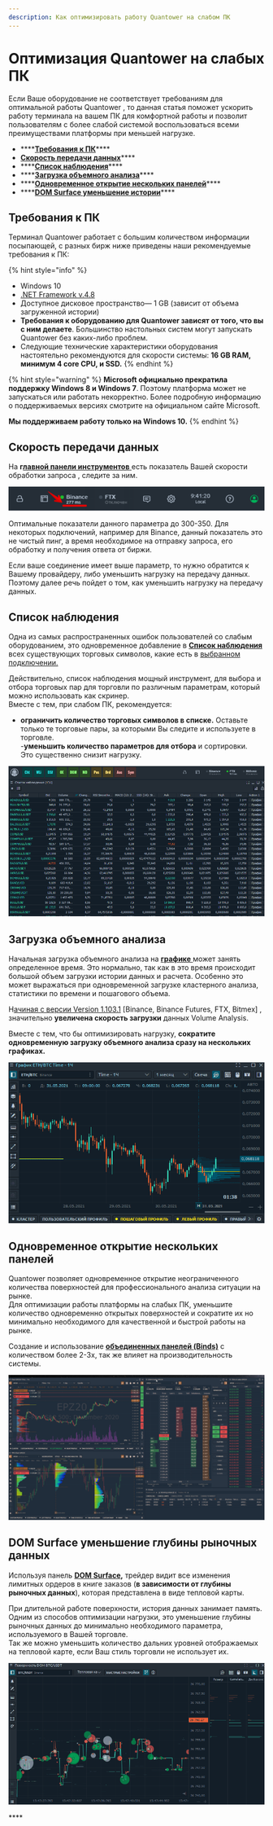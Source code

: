 ```yaml
---
description: Как оптимизировать работу Quantower на слабом ПК
---
```


# Оптимизация Quantower на слабых ПК

Если Ваше оборудование не соответствует требованиям для оптимальной работы Quantower , то данная статья  поможет ускорить работу терминала на вашем ПК для комфортной работы и позволит пользователям с более слабой системой воспользоваться всеми преимуществами платформы при меньшей нагрузке.

* \*\*\*\*[**Требования к ПК**](optimizaciya-quantower-na-slabykh-pk.md#trebovaniya-k-pk)\*\*\*\*
* [**Скорость передачи данных**](optimizaciya-quantower-na-slabykh-pk.md#skorost-peredachi-dannykh)\*\*\*\*
* \*\*\*\*[**Список наблюдения**](optimizaciya-quantower-na-slabykh-pk.md#spisok-nablyudeniya)\*\*\*\*
* \*\*\*\*[**Загрузка объемного анализа**](optimizaciya-quantower-na-slabykh-pk.md#optimizaciya-quantower-na-slabykh-pk)\*\*\*\*
* \*\*\*\*[**Одновременное открытие нескольких панелей**](optimizaciya-quantower-na-slabykh-pk.md#odnovremennoe-otkrytie-neskolkikh-panelei)\*\*\*\*
* \*\*\*\*[**DOM Surface уменьшение истории**](optimizaciya-quantower-na-slabykh-pk.md#dom-surface-umenshenie-istorii)\*\*\*\*

## **Требования к ПК**

Терминал Quantower работает с большим количеством информации  посыпающей, с разных бирж ниже приведены наши рекомендуемые требования к ПК:

{% hint style="info" %}
* Windows 10
* [.NET Framework v.4.8](https://dotnet.microsoft.com/download/dotnet-framework/thank-you/net48-web-installer)
* Доступное дисковое пространство— 1 GB \(зависит от объема загруженной истории\)
* **Требования к оборудованию для Quantower зависят от того, что вы с ним делаете**. Большинство настольных систем могут запускать Quantower без каких-либо проблем.
* Следующие технические характеристики оборудования настоятельно рекомендуются для скорости системы: **16 GB RAM, минимум  4 core CPU, и SSD.**
{% endhint %}

{% hint style="warning" %}
**Microsoft официально прекратила поддержку Windows 8 и Windows 7**. Поэтому платформа может не запускаться или работать некорректно. Более подробную информацию о поддерживаемых версиях смотрите на официальном сайте Microsoft.   
  
**Мы поддерживаем работу только на Windows 10.**
{% endhint %}

## Скорость передачи данных

На **г**[**лавной панели инструментов** ](https://help.quantower.com/general-settings/main-toolbar)есть показатель Вашей скорости обработки запроса , следите за ним.

![&#x41F;&#x43E;&#x43A;&#x430;&#x437;&#x430;&#x442;&#x435;&#x43B;&#x44C; &#x441;&#x43A;&#x43E;&#x440;&#x43E;&#x441;&#x442;&#x438; &#x43F;&#x435;&#x440;&#x435;&#x434;&#x430;&#x447;&#x438; &#x438; &#x43F;&#x43E;&#x43B;&#x443;&#x447;&#x435;&#x43D;&#x438;&#x44F; &#x434;&#x430;&#x43D;&#x43D;&#x44B;&#x445; &#x432;&#x44B;&#x431;&#x440;&#x430;&#x43D;&#x43D;&#x43E;&#x433;&#x43E; &#x441;&#x43E;&#x435;&#x434;&#x438;&#x43D;&#x435;&#x43D;&#x438;&#x44F;](.gitbook/assets/skorost-soedinneniya.png)

Оптимальные показатели данного параметра до 300-350. Для некоторых подключений, например для Binance, данный показатель это не чистый пинг, а время необходимое на отправку запроса, его обработку и получения ответа от биржи.

Если ваше соединение имеет выше параметр, то нужно обратится к Вашему провайдеру, либо уменьшить нагрузку на передачу данных. Поэтому далее речь пойдет о том, как уменьшить нагрузку на передачу данных.

## **Список наблюдения**

Одна из самых распространенных ошибок пользователей со слабым оборудованием, это одновременное добавление в [**Список наблюдения** ](https://app.gitbook.com/@quantower/s/quantower-ru/~/drafts/-Mb0Ddwylpg7XBsm9aH-/analytics-panels/watchlist)всех существующих торговых символов, какие есть в [выбранном подключении.](https://app.gitbook.com/@quantower/s/quantower-ru/connections)

Действительно, список наблюдения мощный инструмент, для выбора и отбора торговых пар для торговли по различным параметрам, который можно использовать как скринер.   
Вместе с тем, при слабом ПК, рекомендуется:  
- **ограничить количество торговых символов в списке.** Оставьте только те торговые пары, за которыми Вы следите и используете в торговле.   
-**уменьшить количество параметров для отбора** и сортировки.  
Это существенно снизит нагрузку.

![](.gitbook/assets/spisok-nablyudeniya-skriner-gif.gif)

## **Загрузка объемного анализа**

Начальная загрузка объемного анализа на [**графике** ](https://app.gitbook.com/@quantower/s/quantower-ru/~/drafts/-Mb0B1L-dpJcZ1tXEmpW/analytics-panels/chart)может занять определенное время. Это нормально, так как в это время происходит большой объем загрузки истории данных и расчета. Особенно это может выражаться при одновременной загрузке кластерного анализа, статистики по времени и пошагового объема. 

Н[ачиная с версии Version 1.103.1](https://www.quantower.com/release-notes) \[Binance, Binance Futures, FTX, Bitmex\] , значительно **увеличена скорость загрузки** данных Volume Analysis.   
  
Вместе с тем, что бы оптимизировать нагрузку, **сократите одновременную загрузку объемного анализа сразу на нескольких графиках.**

![](.gitbook/assets/obem-odnovremenno.gif)

## **Одновременное открытие нескольких панелей**

Quantower позволяет одновременное открытие неограниченного количества поверхностей для профессионального анализа ситуации на рынке.   
Для оптимизации работы платформы на слабых ПК, уменьшите количество одновременно открытых поверхностей и сократите их но минимально необходимого для качественной и быстрой работы на рынке.  
  
Создание и использование [**объединенных панелей \(Binds\)**](https://app.gitbook.com/@quantower/s/quantower-ru/~/drafts/-Mb0ImBUTgEG2lCZ2fZg/general-settings/binds) с количеством более 2-3х,  так же влияет на производительность системы. 

![](.gitbook/assets/bind%20%281%29.gif)

## **DOM Surface уменьшение глубины рыночных данных**

Используя панель [**DOM Surface**](https://app.gitbook.com/@quantower/s/quantower-ru/~/drafts/-Mb0Kwc5RioRibfpkZ17/analytics-panels/dom-surface)**,** трейдер видит все изменения лимитных ордеров в книге заказов \(**в зависимости от глубины рыночных данных**\), которая представлена ​​в виде тепловой карты. 

При длительной работе поверхности, история данных занимает память. Одним из способов оптимизации нагрузки, это уменьшение глубины рыночных данных до минимально необходимого параметра, используемого в Вашей торговле.  
Так же можно уменьшить количество дальних уровней отображаемых на тепловой карте, если Ваш стиль торговли не использует их.

![DOM Surface &#x443;&#x43C;&#x435;&#x43D;&#x44C;&#x448;&#x435;&#x43D;&#x438;&#x435; &#x433;&#x43B;&#x443;&#x431;&#x438;&#x43D;&#x44B; &#x440;&#x44B;&#x43D;&#x43E;&#x447;&#x43D;&#x44B;&#x445; &#x434;&#x430;&#x43D;&#x43D;&#x44B;&#x445;](.gitbook/assets/dumserf-umenshit-glubinu-rynochnykh-dannykh.gif)





\*\*\*\*

